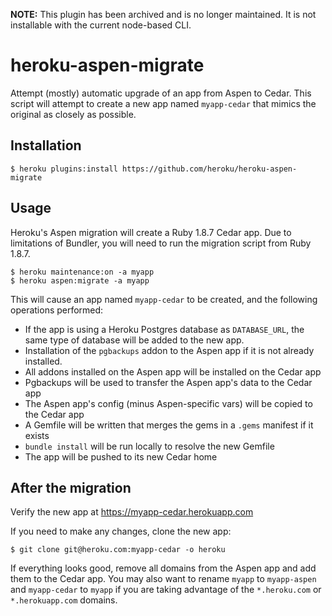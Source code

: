 **NOTE:** This plugin has been archived and is no longer maintained. It is not installable with the current node-based CLI.

# heroku-aspen-migrate

Attempt (mostly) automatic upgrade of an app from Aspen to Cedar. This script will attempt to create a new app named `myapp-cedar` that mimics the original as closely as possible.

## Installation

    $ heroku plugins:install https://github.com/heroku/heroku-aspen-migrate

## Usage

Heroku's Aspen migration will create a Ruby 1.8.7 Cedar app. Due to limitations of Bundler, you will need to run the migration script from Ruby 1.8.7.

    $ heroku maintenance:on -a myapp
    $ heroku aspen:migrate -a myapp

This will cause an app named `myapp-cedar` to be created, and the following operations performed:

* If the app is using a Heroku Postgres database as `DATABASE_URL`, the same type of database will be added to the new app.
* Installation of the `pgbackups` addon to the Aspen app if it is not already installed.
* All addons installed on the Aspen app will be installed on the Cedar app
* Pgbackups will be used to transfer the Aspen app's data to the Cedar app
* The Aspen app's config (minus Aspen-specific vars) will be copied to the Cedar app
* A Gemfile will be written that merges the gems in a `.gems` manifest if it exists
* `bundle install` will be run locally to resolve the new Gemfile
* The app will be pushed to its new Cedar home

## After the migration

Verify the new app at https://myapp-cedar.herokuapp.com

If you need to make any changes, clone the new app:

    $ git clone git@heroku.com:myapp-cedar -o heroku

If everything looks good, remove all domains from the Aspen app and add them to the Cedar app. You may also want to rename `myapp` to `myapp-aspen` and `myapp-cedar` to `myapp` if you are taking advantage of the `*.heroku.com` or `*.herokuapp.com` domains.
